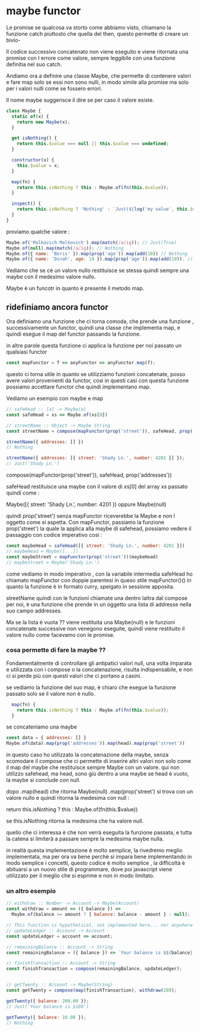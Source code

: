 # maybe functor

Le promise se qualcosa va storto come abbiamo visto, chiamano la funzione catch piuttosto che quella del then, questo permette di creare un bivio-

 Il codice successivo concatenato non viene eseguito e viene ritornata una promise con l errore come valore, sempre leggibile con una funzione definitia nel suo catch.

 Andiamo ora a definire una classe Maybe, che permette di contenere valori e fare map solo se essi non sono nulli, in modo simile alla promise ma solo per i valori nulli come se fossero errori.

 Il nome maybe suggerisce il dire se per caso il valore esiste.

```js
class Maybe {
  static of(x) {
    return new Maybe(x);
  }

  get isNothing() {
    return this.$value === null || this.$value === undefined;
  }

  constructor(x) {
    this.$value = x;
  }

  map(fn) {
    return this.isNothing ? this : Maybe.of(fn(this.$value));
  }

  inspect() {
    return this.isNothing ? 'Nothing' : `Just(${log('my value', this.$value)})`;
  }
}

```

proviamo qualche valore :

```js
Maybe.of('Malkovich Malkovich').map(match(/a/ig)); // Just(True)
Maybe.of(null).map(match(/a/ig)); // Nothing
Maybe.of({ name: 'Boris' }).map(prop('age')).map(add(10)) // Nothing
Maybe.of({ name: 'Dinah', age: 14 }).map(prop('age')).map(add(10)). // Just(24)
```

Vediamo che se cè un valore nullo restituisce se stessa quindi sempre una maybe con il medesimo valore nullo.

Maybe è un funcotr in quanto è presente il metodo map.


## ridefiniamo ancora functor

Ora definiamo una funzione che ci torna comoda, che prende una funzione , successivamente un functor, quindi una classe che implementa map, e quindi esegue il map del functor passando la funzione.

in altre parole questa funzione ci applica la funzione per noi passato un qualsiasi functor

```js
const mapFunctor = f => anyFunctor => anyFunctor.map(f);
```

questo ci torna utile  in quanto se utilizziamo funzioni concatenate, posso avere valori provenienti da functor, cosi in questi casi con questa funzione possiamo accettare functor che quindi implementano map.

Vediamo un esempio con maybe e map

```js
// safeHead :: [a] -> Maybe(a)
const safeHead = xs => Maybe.of(xs[0])

// streetName :: Object -> Maybe String
const streetName = compose(mapFunctor(prop('street')), safeHead, prop('addresses'))

streetName({ addresses: [] })
// Nothing

streetName({ addresses: [{ street: 'Shady Ln.', number: 4201 }] });
// Just('Shady Ln.')
```

compose(mapFunctor(prop('street')), safeHead, prop('addresses'))

safeHead restituisce una maybe con il valore di xs[0] del array xs passato quindi come :

Maybe([{ street: 'Shady Ln.', number: 4201 }) oppure Maybe(null)

quindi prop('street') senza mapFunctor riceverebbe la Maybe e non l oggetto come si aspetta. Con  mapFunctor, passiamo la funzione prop('street') la quale la applica alla maybe di safehead, possiamo vedere il passaggio con codice imperativo cosi :

```js
const maybeHead = safeHead([{ street: 'Shady Ln.', number: 4201 }])
// maybeHead = Maybe([...])
const maybeStreet = mapFunctor(prop('street'))(maybeHead)
// maybeStreet = Maybe('Shady Ln.')
```

come vediamo in modo imperativo , con la variabile intermedia safeHead ho chiamato mapFunctor con doppie parentesi in queso stile mapFunctor()()
in quanto la funzione è in formato curry, speigato in sessione apposita.

streetName quindi con le funzioni chiamate una dentro laltra dal compose per noi, è una funzione che prende in un oggetto una lista di addresse nella suo campo addresses.

Ma se la lista è vuota ?? viene restituita una Maybe(null) e le funzioni concatenate successive non venegono eseguite, quindi viene restituito il valore nullo come facevamo con le promise.

### cosa permette di fare la maybe ??

Fondamentalmente di controllare gli antipatici valori null, una volta imparata e utilizzata con i compose o la concatenazione, risulta indispensabile, e non ci si perde più con questi valori che ci portano a casini.

se vediamo la funzione del suo map, è chiaro che esegue la funzione passato solo se il valore non è nullo.

```js
  map(fn) {
    return this.isNothing ? this : Maybe.of(fn(this.$value));
  }
```

se concateniamo una maybe

```js
const data = { addresses: [] }
Maybe.of(data).map(prop('addresses')).map(head).map(prop('street'))
```

in questo caso ho utilizzato la concatenazione della maybe, senza scomodare il compose che ci permette di inserire altri valori non solo come il map del maybe che restituisce sempre Maybe con un valore.
qui non utilizzo safehead, ma head, sono giù dentro a una maybe se head è vuoto, la maybe si conclude con null.

dopo .map(head) che ritorna Maybe(null) .map(prop('street')
si trova con un valore nullo e quindi ritorna la medesima con null :

  return this.isNothing ? this : Maybe.of(fn(this.$value))

se this.isNothing ritorna la medesima che ha valore null.

quello che ci interessa è che non verrà eseguita la funzione passata, e tutta la catena si limiterà a passare sempre la medesima maybe nulla.

in realtà questa implementazione è molto semplice, la rivedremo meglio implementata, ma per ora va bene perchè si impara bene implementando in modo semplice i concetti, questo codice è molto semplice , la difficoltà è abituarsi a un nuovo stile di programmare, dove poi javascript viene utilizzato per il meglio che si esprime e non in modo limitato.

### un altro esempio

```js
// withdraw :: Number -> Account -> Maybe(Account)
const withdraw = amount => ({ balance }) =>
  Maybe.of(balance >= amount ? { balance: balance - amount } : null);

// This function is hypothetical, not implemented here... nor anywhere else.
// updateLedger :: Account -> Account 
const updateLedger = account => account;

// remainingBalance :: Account -> String
const remainingBalance = ({ balance }) => `Your balance is $${balance}`;

// finishTransaction :: Account -> String
const finishTransaction = compose(remainingBalance, updateLedger);


// getTwenty :: Account -> Maybe(String)
const getTwenty = compose(map(finishTransaction), withdraw(20));

getTwenty({ balance: 200.00 }); 
// Just('Your balance is $180')

getTwenty({ balance: 10.00 });
// Nothing
```

